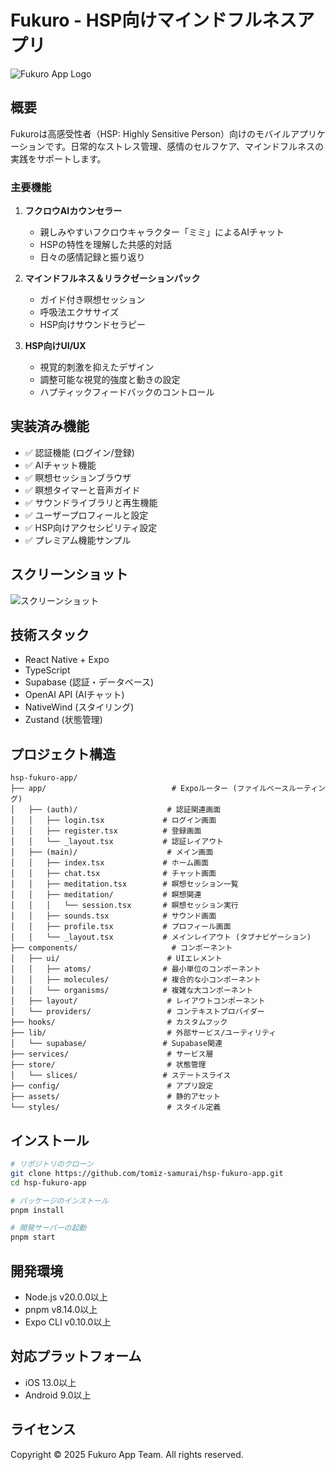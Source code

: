 # Fukuro - HSP向けマインドフルネスアプリ

![Fukuro App Logo](./assets/images/app-logo-placeholder.png)

## 概要

Fukuroは高感受性者（HSP: Highly Sensitive Person）向けのモバイルアプリケーションです。日常的なストレス管理、感情のセルフケア、マインドフルネスの実践をサポートします。

### 主要機能

1. **フクロウAIカウンセラー**
   - 親しみやすいフクロウキャラクター「ミミ」によるAIチャット
   - HSPの特性を理解した共感的対話
   - 日々の感情記録と振り返り

2. **マインドフルネス＆リラクゼーションパック**
   - ガイド付き瞑想セッション
   - 呼吸法エクササイズ
   - HSP向けサウンドセラピー

3. **HSP向けUI/UX**
   - 視覚的刺激を抑えたデザイン
   - 調整可能な視覚的強度と動きの設定
   - ハプティックフィードバックのコントロール

## 実装済み機能

- ✅ 認証機能 (ログイン/登録)
- ✅ AIチャット機能
- ✅ 瞑想セッションブラウザ
- ✅ 瞑想タイマーと音声ガイド
- ✅ サウンドライブラリと再生機能
- ✅ ユーザープロフィールと設定
- ✅ HSP向けアクセシビリティ設定
- ✅ プレミアム機能サンプル

## スクリーンショット

![スクリーンショット](./docs/screenshots-placeholder.png)

## 技術スタック

- React Native + Expo
- TypeScript
- Supabase (認証・データベース)
- OpenAI API (AIチャット)
- NativeWind (スタイリング)
- Zustand (状態管理)

## プロジェクト構造

```
hsp-fukuro-app/
├── app/                            # Expoルーター (ファイルベースルーティング)
│   ├── (auth)/                    # 認証関連画面
│   │   ├── login.tsx             # ログイン画面
│   │   ├── register.tsx          # 登録画面
│   │   └── _layout.tsx           # 認証レイアウト
│   ├── (main)/                    # メイン画面
│   │   ├── index.tsx             # ホーム画面
│   │   ├── chat.tsx              # チャット画面
│   │   ├── meditation.tsx        # 瞑想セッション一覧
│   │   ├── meditation/           # 瞑想関連
│   │   │   └── session.tsx       # 瞑想セッション実行
│   │   ├── sounds.tsx            # サウンド画面
│   │   ├── profile.tsx           # プロフィール画面
│   │   └── _layout.tsx           # メインレイアウト (タブナビゲーション)
├── components/                     # コンポーネント
│   ├── ui/                        # UIエレメント
│   │   ├── atoms/                # 最小単位のコンポーネント
│   │   ├── molecules/            # 複合的な小コンポーネント
│   │   └── organisms/            # 複雑な大コンポーネント
│   ├── layout/                    # レイアウトコンポーネント
│   └── providers/                 # コンテキストプロバイダー
├── hooks/                         # カスタムフック
├── lib/                           # 外部サービス/ユーティリティ
│   └── supabase/                 # Supabase関連
├── services/                      # サービス層
├── store/                         # 状態管理
│   └── slices/                   # ステートスライス
├── config/                        # アプリ設定
├── assets/                        # 静的アセット
└── styles/                        # スタイル定義
```

## インストール

```bash
# リポジトリのクローン
git clone https://github.com/tomiz-samurai/hsp-fukuro-app.git
cd hsp-fukuro-app

# パッケージのインストール
pnpm install

# 開発サーバーの起動
pnpm start
```

## 開発環境

- Node.js v20.0.0以上
- pnpm v8.14.0以上
- Expo CLI v0.10.0以上

## 対応プラットフォーム

- iOS 13.0以上
- Android 9.0以上

## ライセンス

Copyright © 2025 Fukuro App Team. All rights reserved.
